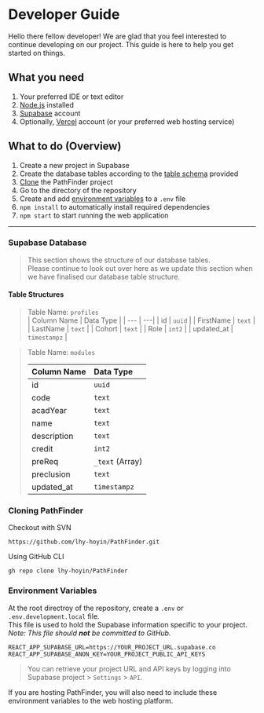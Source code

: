 # Developer Guide

Hello there fellow developer! We are glad that you feel interested to continue developing on our project. This guide is here to help you get started on things.

## What you need
1. Your preferred IDE or text editor
1. [Node.js](https://nodejs.org/en/download/) installed
1. [Supabase](https://supabase.com/) account
1. Optionally, [Vercel](https://vercel.com/) account (or your preferred web hosting service)

## What to do (Overview)
1. Create a new project in Supabase
3. Create the database tables according to the [table schema](#table-structures) provided
4. [Clone](#cloning-pathfinder) the PathFinder project
5. Go to the directory of the repository
6. Create and add [environment variables](#environment-variables) to  a `.env` file
7. `npm install` to automatically install required dependencies 
8. `npm start` to start running the web application

* * *

### Supabase Database
> This section shows the structure of our database tables.  
> Please continue to look out over here as we update this section when we have finalised our database table structure.

#### Table Structures

> Table Name: `profiles`  
> | Column Name | Data Type |
> | --- | ---|
> | id | `uuid` |
> | FirstName | `text` |
> | LastName | `text` |
> | Cohort | `text` |
> | Role | `int2` |
> | updated_at | `timestampz` |

> Table Name: `modules`
> 
> | Column Name | Data Type       |
> |:------------|:----------------|
> | id          | `uuid`          |
> | code        | `text`          |
> | acadYear    | `text`          |
> | name        | `text`          |
> | description | `text`          |
> | credit      | `int2`          |
> | preReq      | `_text` (Array) |
> | preclusion  | `text`          |
> | updated_at  | `timestampz`    |
> 
### Cloning PathFinder

Checkout with SVN
```
https://github.com/lhy-hoyin/PathFinder.git
```

Using GitHub CLI
```
gh repo clone lhy-hoyin/PathFinder
```


### Environment Variables

At the root directroy of the repository, create a `.env` or `.env.development.local` file.  
This file is used to hold the Supabase information specific to your project.  
*Note: This file should **not** be committed to GitHub.*  
```
REACT_APP_SUPABASE_URL=https://YOUR_PROJECT_URL.supabase.co
REACT_APP_SUPABASE_ANON_KEY=YOUR_PROJECT_PUBLIC_API_KEYS
```
> You can retrieve your project URL and API keys by logging into Supabase project > `Settings` > `API`.  

If you are hosting PathFinder, you will also need to include these environment variables to the web hosting platform.  

